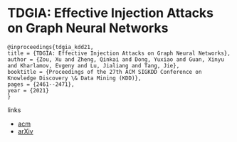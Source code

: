 # TDGIA: Effective Injection Attacks on Graph Neural Networks

```
@inproceedings{tdgia_kdd21,
title = {TDGIA: Effective Injection Attacks on Graph Neural Networks},
author = {Zou, Xu and Zheng, Qinkai and Dong, Yuxiao and Guan, Xinyu and Kharlamov, Evgeny and Lu, Jialiang and Tang, Jie},
booktitle = {Proceedings of the 27th ACM SIGKDD Conference on Knowledge Discovery \& Data Mining (KDD)},
pages = {2461--2471},
year = {2021}
}
```

links
- [acm](https://dl.acm.org/doi/10.1145/3447548.3467314)
- [arXiv](https://arxiv.org/abs/2106.06663)
